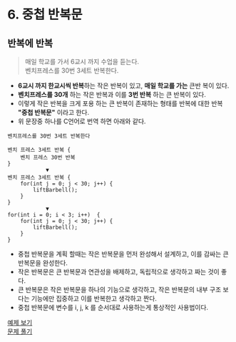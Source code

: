 # 6. 중첩 반복문    

## 반복에 반복
> 매일 학교를 가서 6교시 까지 수업을 듣는다.   
> 벤치프레스를 30번 3세트 반복한다.

* **6교시 까지 한교시씩 반복**하는 작은 반복이 있고, **매일 학교를 가는** 큰반 복이 있다. 
* **벤치프레스를 30개** 하는 작은 반복과 이를 **3번 반복** 하는 큰 반복이 있다. 
* 이렇게 작은 반복을 크게 포용 하는 큰 반복이 존재하는 형태를 반복에 대한 반복 **"중첩 반복문"** 이라고 한다.  
* 위 문장중 하나를 C언어로 번역 하면 아래와 같다. 

```
벤치프레스를 30번 3세트 반복한다

벤치 프레스 3세트 반복 {
	벤치 프레스 30번 반복
}
            ▼
벤치 프레스 3세트 반복 {
	for(int j = 0; j < 30; j++) {
		liftBarbell();
	}
}
            ▼
for(int i = 0; i < 3; i++)  {
	for(int j = 0; j < 30; j++) {
		liftBarbell();
	}
}
```

* 중첩 반복문을 계획 할때는 작은 반복문을 먼저 완성해서 설계하고, 이를 감싸는 큰반복문을 완성한다. 
* 작은 반복문은 큰 반복문과 연관성을 배제하고, 독립적으로 생각하고 짜는 것이 좋다. 
* 큰 반복문은 작은 반복문을 하나의 기능으로 생각하고, 작은 반복문의 내부 구조 보다는 기능에만 집중하고 이를 반복한고 생각하고 짠다. 
* 중첩 반복문에 변수를 i, j, k 를 순서대로 사용하는게 통상적인 사용법이다.

[예제 보기](ex/ex01.c)  
 [문제 풀기](test/README.md)